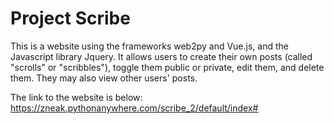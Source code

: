 # Project Scribe
This is a website using the frameworks web2py and Vue.js, and the Javascript library Jquery. It allows users to create their own 
posts (called "scrolls" or "scribbles"), toggle them public or private, edit them, and delete them. They may also view other users'
posts.

The link to the website is below:
    https://zneak.pythonanywhere.com/scribe_2/default/index#
